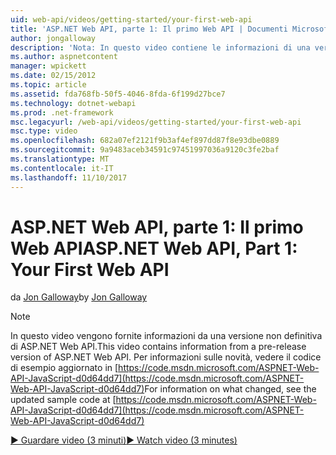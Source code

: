 ```yaml
---
uid: web-api/videos/getting-started/your-first-web-api
title: 'ASP.NET Web API, parte 1: Il primo Web API | Documenti Microsoft'
author: jongalloway
description: 'Nota: In questo video contiene le informazioni di una versione non definitiva di ASP.NET Web API'
ms.author: aspnetcontent
manager: wpickett
ms.date: 02/15/2012
ms.topic: article
ms.assetid: fda768fb-50f5-4046-8fda-6f199d27bce7
ms.technology: dotnet-webapi
ms.prod: .net-framework
msc.legacyurl: /web-api/videos/getting-started/your-first-web-api
msc.type: video
ms.openlocfilehash: 682a07ef2121f9b3af4ef897dd87f8e93dbe0889
ms.sourcegitcommit: 9a9483aceb34591c97451997036a9120c3fe2baf
ms.translationtype: MT
ms.contentlocale: it-IT
ms.lasthandoff: 11/10/2017
---
```

<a name="aspnet-web-api-part-1-your-first-web-api"></a><span data-ttu-id="a3765-103">ASP.NET Web API, parte 1: Il primo Web API</span><span class="sxs-lookup"><span data-stu-id="a3765-103">ASP.NET Web API, Part 1: Your First Web API</span></span>
====================
<span data-ttu-id="a3765-104">da [Jon Galloway](https://github.com/jongalloway)</span><span class="sxs-lookup"><span data-stu-id="a3765-104">by [Jon Galloway](https://github.com/jongalloway)</span></span>

> [!NOTE]
> <span data-ttu-id="a3765-105">In questo video vengono fornite informazioni da una versione non definitiva di ASP.NET Web API.</span><span class="sxs-lookup"><span data-stu-id="a3765-105">This video contains information from a pre-release version of ASP.NET Web API.</span></span> <span data-ttu-id="a3765-106">Per informazioni sulle novità, vedere il codice di esempio aggiornato in [https://code.msdn.microsoft.com/ASPNET-Web-API-JavaScript-d0d64dd7](https://code.msdn.microsoft.com/ASPNET-Web-API-JavaScript-d0d64dd7)</span><span class="sxs-lookup"><span data-stu-id="a3765-106">For information on what changed, see the updated sample code at [https://code.msdn.microsoft.com/ASPNET-Web-API-JavaScript-d0d64dd7](https://code.msdn.microsoft.com/ASPNET-Web-API-JavaScript-d0d64dd7)</span></span>

[<span data-ttu-id="a3765-107">&#9654; Guardare video (3 minuti)</span><span class="sxs-lookup"><span data-stu-id="a3765-107">&#9654; Watch video (3 minutes)</span></span>](https://channel9.msdn.com/Blogs/ASP-NET-Site-Videos/your-first-web-api)
